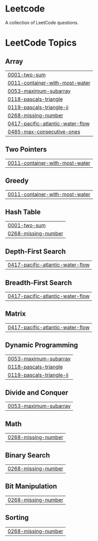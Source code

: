 # Leetcode
A collection of LeetCode questions.

<!---LeetCode Topics Start-->
# LeetCode Topics
## Array
|  |
| ------- |
| [0001-two-sum](https://github.com/manyasethi20/Leetcode/tree/master/0001-two-sum) |
| [0011-container-with-most-water](https://github.com/manyasethi20/Leetcode/tree/master/0011-container-with-most-water) |
| [0053-maximum-subarray](https://github.com/manyasethi20/Leetcode/tree/master/0053-maximum-subarray) |
| [0118-pascals-triangle](https://github.com/manyasethi20/Leetcode/tree/master/0118-pascals-triangle) |
| [0119-pascals-triangle-ii](https://github.com/manyasethi20/Leetcode/tree/master/0119-pascals-triangle-ii) |
| [0268-missing-number](https://github.com/manyasethi20/Leetcode/tree/master/0268-missing-number) |
| [0417-pacific-atlantic-water-flow](https://github.com/manyasethi20/Leetcode/tree/master/0417-pacific-atlantic-water-flow) |
| [0485-max-consecutive-ones](https://github.com/manyasethi20/Leetcode/tree/master/0485-max-consecutive-ones) |
## Two Pointers
|  |
| ------- |
| [0011-container-with-most-water](https://github.com/manyasethi20/Leetcode/tree/master/0011-container-with-most-water) |
## Greedy
|  |
| ------- |
| [0011-container-with-most-water](https://github.com/manyasethi20/Leetcode/tree/master/0011-container-with-most-water) |
## Hash Table
|  |
| ------- |
| [0001-two-sum](https://github.com/manyasethi20/Leetcode/tree/master/0001-two-sum) |
| [0268-missing-number](https://github.com/manyasethi20/Leetcode/tree/master/0268-missing-number) |
## Depth-First Search
|  |
| ------- |
| [0417-pacific-atlantic-water-flow](https://github.com/manyasethi20/Leetcode/tree/master/0417-pacific-atlantic-water-flow) |
## Breadth-First Search
|  |
| ------- |
| [0417-pacific-atlantic-water-flow](https://github.com/manyasethi20/Leetcode/tree/master/0417-pacific-atlantic-water-flow) |
## Matrix
|  |
| ------- |
| [0417-pacific-atlantic-water-flow](https://github.com/manyasethi20/Leetcode/tree/master/0417-pacific-atlantic-water-flow) |
## Dynamic Programming
|  |
| ------- |
| [0053-maximum-subarray](https://github.com/manyasethi20/Leetcode/tree/master/0053-maximum-subarray) |
| [0118-pascals-triangle](https://github.com/manyasethi20/Leetcode/tree/master/0118-pascals-triangle) |
| [0119-pascals-triangle-ii](https://github.com/manyasethi20/Leetcode/tree/master/0119-pascals-triangle-ii) |
## Divide and Conquer
|  |
| ------- |
| [0053-maximum-subarray](https://github.com/manyasethi20/Leetcode/tree/master/0053-maximum-subarray) |
## Math
|  |
| ------- |
| [0268-missing-number](https://github.com/manyasethi20/Leetcode/tree/master/0268-missing-number) |
## Binary Search
|  |
| ------- |
| [0268-missing-number](https://github.com/manyasethi20/Leetcode/tree/master/0268-missing-number) |
## Bit Manipulation
|  |
| ------- |
| [0268-missing-number](https://github.com/manyasethi20/Leetcode/tree/master/0268-missing-number) |
## Sorting
|  |
| ------- |
| [0268-missing-number](https://github.com/manyasethi20/Leetcode/tree/master/0268-missing-number) |
<!---LeetCode Topics End-->

